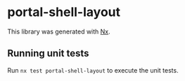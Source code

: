 # portal-shell-layout

This library was generated with [Nx](https://nx.dev).

## Running unit tests

Run `nx test portal-shell-layout` to execute the unit tests.

